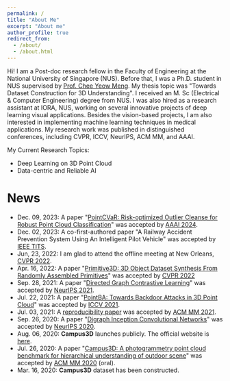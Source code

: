 ```yaml
---
permalink: /
title: "About Me"
excerpt: "About me"
author_profile: true
redirect_from: 
  - /about/
  - /about.html
---
```

Hi! I am a Post-doc research fellow in the Faculty of Engineering at the National University of Singapore (NUS). Before that, I was a Ph.D. student in NUS supervised by [Prof. Chee Yeow Meng](https://www.nus.edu.sg/about/management/chee-yeow-meng). My thesis topic was "Towards Dataset Construction for 3D Understanding". I received an M. Sc (Electrical & Computer Engineering) degree from NUS. I was also hired as a research assistant at IORA, NUS, working on several innovative projects of deep learning visual applications. Besides the vision-based projects, I am also interested in implementing machine learning techniques in medical applications. My research work was published in distinguished conferences, including CVPR, ICCV, NeurIPS, ACM MM, and AAAI.

My Current Research Topics:
* Deep Learning on 3D Point Cloud
* Data-centric and Reliable AI

# News
* Dec. 09, 2023: A paper "[PointCVaR: Risk-optimized Outlier Cleanse for Robust Point Cloud Classification](https://arxiv.org/abs/2307.10875)" was accepted by [AAAI 2024](https://aaai.org/aaai-conference/).
* Dec. 02, 2023: A co-first-authored paper "A Railway Accident Prevention System Using An Intelligent Pilot Vehicle" was accepted by [IEEE TITS](https://ieee-itss.org/pub/t-its/).
* Jun, 23, 2022: I am glad to attend the offline meeting at New Orleans, [CVPR 2022](https://cvpr2022.thecvf.com/).
* Apr. 16, 2022: A paper "[Primitive3D: 3D Object Dataset Synthesis From Randomly Assembled Primitives](https://openaccess.thecvf.com/content/CVPR2022/html/Li_Primitive3D_3D_Object_Dataset_Synthesis_From_Randomly_Assembled_Primitives_CVPR_2022_paper.html)" was accepted by [CVPR 2022](https://cvpr2022.thecvf.com/)
* Sep. 28, 2021: A paper "[Directed Graph Contrastive Learning](https://proceedings.neurips.cc/paper/2021/hash/a3048e47310d6efaa4b1eaf55227bc92-Abstract.html)" was accepted by [NeurIPS 2021](https://nips.cc/Conferences/2021/).
* Jul. 22, 2021: A paper "[PointBA: Towards Backdoor Attacks in 3D Point Cloud](https://arxiv.org/abs/2103.16074)" was accepted by [ICCV 2021](https://iccv2021.thecvf.com/home).
* Jul. 03, 2021: A [reproducibility paper](https://github.com/Yuqing-Liao/reproduce-campus3d) was accepted by [ACM MM 2021](https://2021.acmmm.org/).
* Sep. 26, 2020: A paper "[Digraph Inception Convolutional Networks](https://proceedings.neurips.cc/paper/2020/hash/cffb6e2288a630c2a787a64ccc67097c-Abstract.html)" was accepted by [NeurIPS 2020](https://nips.cc/Conferences/2020).
* Aug. 06, 2020: **Campus3D** launches publicly. The official website is [here](https://3d.nus.app/).
* Jul. 26, 2020: A paper "[Campus3D: A photogrammetry point cloud benchmark for hierarchical understanding of outdoor scene](https://arxiv.org/abs/2008.04968)" was accepted by [ACM MM 2020](https://2020.acmmm.org/) (oral).
* Mar. 16, 2020: **Campus3D** dataset has been constructed.




